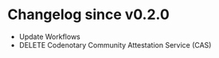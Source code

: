 # Changelog since v0.2.0
- Update Workflows 
- DELETE Codenotary Community Attestation Service (CAS) 

